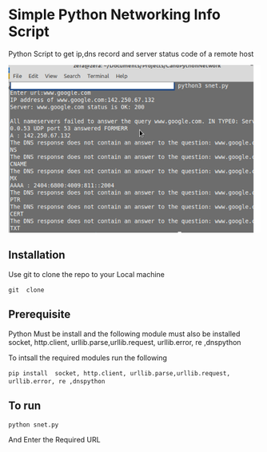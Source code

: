 # Simple Python Networking Info Script
Python Script to get ip,dns record and server status code of a remote host

![snet](https://github.com/fluffyP4nd4/simple-Networking-tool/blob/main/img.png)


## Installation

Use git to clone the repo to your Local machine

```
git  clone  
``` 
## Prerequisite

Python Must be install and the following module must also be installed
socket, http.client, urllib.parse,urllib.request, urllib.error, re ,dnspython

To intsall the required modules run the following
```
pip install  socket, http.client, urllib.parse,urllib.request, urllib.error, re ,dnspython
```
## To run

```
python snet.py  
``` 
And Enter the Required URL
